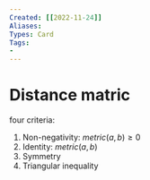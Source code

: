 ```yaml
---
Created: [[2022-11-24]]
Aliases: 
Types: Card
Tags: 
- 
---
```

# Distance matric
four criteria: 
1. Non-negativity: $metric(a, b)\geq 0$
2. Identity: $metric(a, b)$
3. Symmetry
4. Triangular inequality